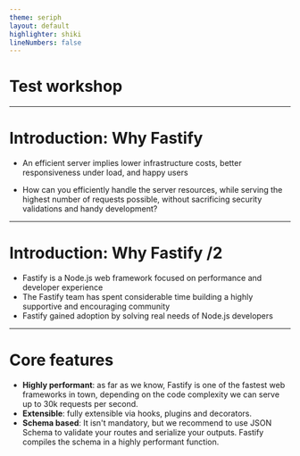 ```yaml
---
theme: seriph
layout: default
highlighter: shiki
lineNumbers: false
---
```



# Test workshop


---

# Introduction: Why Fastify

<div class="dense">

- An efficient server implies lower infrastructure costs, better responsiveness under load, and happy users

- How can you efficiently handle the server resources, while serving the highest number of requests possible, without sacrificing security validations and handy development?

</div>

---

# Introduction: Why Fastify /2

<div class="dense">

- Fastify is a Node.js web framework focused on performance and developer experience
- The Fastify team has spent considerable time building a highly supportive and encouraging community
- Fastify gained adoption by solving real needs of Node.js developers

</div>

---

# Core features

<div class="dense">

- **Highly performant**: as far as we know, Fastify is one of the fastest web frameworks in town, depending on the code complexity we can serve up to 30k requests per second.
- **Extensible**: fully extensible via hooks, plugins and decorators.
- **Schema based**: It isn't mandatory, but we recommend to use JSON Schema to validate your routes and serialize your outputs. Fastify compiles the schema in a highly performant function.

</div>

